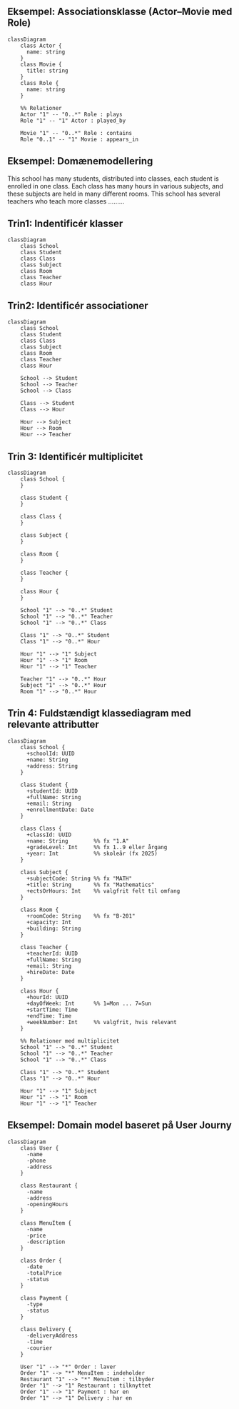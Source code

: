 ## Eksempel: Associationsklasse (Actor–Movie med Role)

```mermaid
classDiagram
    class Actor {
      name: string
    }
    class Movie {
      title: string
    }
    class Role {
      name: string
    }

    %% Relationer
    Actor "1" -- "0..*" Role : plays
    Role "1" -- "1" Actor : played_by

    Movie "1" -- "0..*" Role : contains
    Role "0..1" -- "1" Movie : appears_in
```
## Eksempel: Domænemodellering
This school has many students, distributed into classes, each student is enrolled in one class. Each class has many hours in various subjects, and these subjects are held in many different rooms. This school has several teachers who teach more classes ………
## Trin1: Indentificér klasser
```mermaid
classDiagram
    class School
    class Student
    class Class
    class Subject
    class Room
    class Teacher
    class Hour
```
## Trin2: Identificér associationer
```mermaid
classDiagram
    class School
    class Student
    class Class
    class Subject
    class Room
    class Teacher
    class Hour

    School --> Student
    School --> Teacher
    School --> Class

    Class --> Student
    Class --> Hour

    Hour --> Subject
    Hour --> Room
    Hour --> Teacher
```
## Trin 3: Identificér multiplicitet

```mermaid
classDiagram
    class School {
    }

    class Student {
    }

    class Class {
    }

    class Subject {
    }

    class Room {
    }

    class Teacher {
    }

    class Hour {
    }

    School "1" --> "0..*" Student
    School "1" --> "0..*" Teacher
    School "1" --> "0..*" Class

    Class "1" --> "0..*" Student
    Class "1" --> "0..*" Hour

    Hour "1" --> "1" Subject
    Hour "1" --> "1" Room
    Hour "1" --> "1" Teacher

    Teacher "1" --> "0..*" Hour
    Subject "1" --> "0..*" Hour
    Room "1" --> "0..*" Hour
```
## Trin 4: Fuldstændigt klassediagram med relevante attributter
```mermaid
classDiagram
    class School {
      +schoolId: UUID
      +name: String
      +address: String
    }

    class Student {
      +studentId: UUID
      +fullName: String
      +email: String
      +enrollmentDate: Date
    }

    class Class {
      +classId: UUID
      +name: String        %% fx "1.A"
      +gradeLevel: Int     %% fx 1..9 eller årgang
      +year: Int           %% skoleår (fx 2025)
    }

    class Subject {
      +subjectCode: String %% fx "MATH"
      +title: String       %% fx "Mathematics"
      +ectsOrHours: Int    %% valgfrit felt til omfang
    }

    class Room {
      +roomCode: String    %% fx "B-201"
      +capacity: Int
      +building: String
    }

    class Teacher {
      +teacherId: UUID
      +fullName: String
      +email: String
      +hireDate: Date
    }

    class Hour {
      +hourId: UUID
      +dayOfWeek: Int      %% 1=Mon ... 7=Sun
      +startTime: Time
      +endTime: Time
      +weekNumber: Int     %% valgfrit, hvis relevant
    }

    %% Relationer med multiplicitet
    School "1" --> "0..*" Student
    School "1" --> "0..*" Teacher
    School "1" --> "0..*" Class

    Class "1" --> "0..*" Student
    Class "1" --> "0..*" Hour

    Hour "1" --> "1" Subject
    Hour "1" --> "1" Room
    Hour "1" --> "1" Teacher
```
## Eksempel: Domain model baseret på User Journy

```mermaid
classDiagram
    class User {
      -name
      -phone
      -address
    }

    class Restaurant {
      -name
      -address
      -openingHours
    }

    class MenuItem {
      -name
      -price
      -description
    }

    class Order {
      -date
      -totalPrice
      -status
    }

    class Payment {
      -type
      -status
    }

    class Delivery {
      -deliveryAddress
      -time
      -courier
    }

    User "1" --> "*" Order : laver
    Order "1" --> "*" MenuItem : indeholder
    Restaurant "1" --> "*" MenuItem : tilbyder
    Order "1" --> "1" Restaurant : tilknyttet
    Order "1" --> "1" Payment : har en
    Order "1" --> "1" Delivery : har en

```
